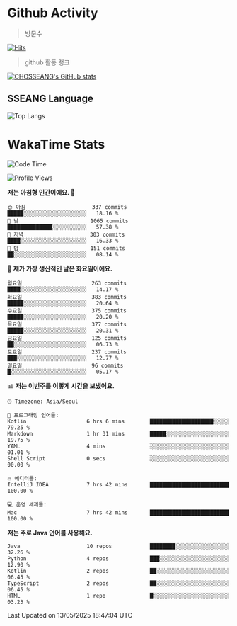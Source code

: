 <!--
**CHOSSEANG/CHOSSEANG** is a ✨ _special_ ✨ repository because its `README.md` (this file) appears on your GitHub profile.

Here are some ideas to get you started:

- 🔭 I’m currently working on ...
- 🌱 I’m currently learning ...
- 👯 I’m looking to collaborate on ...
- 🤔 I’m looking for help with ...
- 💬 Ask me about ...
- 📫 How to reach me: ...
- 😄 Pronouns: ...
- ⚡ Fun fact: ...
-->

# Github Activity
> 방문수

[![Hits](https://hits.seeyoufarm.com/api/count/incr/badge.svg?url=https%3A%2F%2Fgithub.com%2FCHOSSEANG&count_bg=%238AED3E&title_bg=%23495358&icon=electron.svg&icon_color=%23E7E7E7&title=CHOSSEANG&edge_flat=false)](https://hits.seeyoufarm.com)
> github 활동 랭크

[![CHOSSEANG's GitHub stats](https://github-readme-stats.vercel.app/api?username=CHOSSEANG)](https://github.com/CHOSSEANG/github-readme-stats)

## SSEANG Language
![Top Langs](https://github-readme-stats.vercel.app/api/top-langs/?username=CHOSSEANG&layout=compact)

# WakaTime Stats

<!--START_SECTION:waka-->
![Code Time](http://img.shields.io/badge/Code%20Time-514%20hrs%2016%20mins-blue)

![Profile Views](http://img.shields.io/badge/Profile%20Views-0-blue)

**저는 아침형 인간이에요. 🐤** 

```text
🌞 아침                     337 commits         █████░░░░░░░░░░░░░░░░░░░░   18.16 % 
🌆 낮　                     1065 commits        ██████████████░░░░░░░░░░░   57.38 % 
🌃 저녁                     303 commits         ████░░░░░░░░░░░░░░░░░░░░░   16.33 % 
🌙 밤　                     151 commits         ██░░░░░░░░░░░░░░░░░░░░░░░   08.14 % 
```
📅 **제가 가장 생산적인 날은 화요일이에요.** 

```text
월요일                      263 commits         ████░░░░░░░░░░░░░░░░░░░░░   14.17 % 
화요일                      383 commits         █████░░░░░░░░░░░░░░░░░░░░   20.64 % 
수요일                      375 commits         █████░░░░░░░░░░░░░░░░░░░░   20.20 % 
목요일                      377 commits         █████░░░░░░░░░░░░░░░░░░░░   20.31 % 
금요일                      125 commits         ██░░░░░░░░░░░░░░░░░░░░░░░   06.73 % 
토요일                      237 commits         ███░░░░░░░░░░░░░░░░░░░░░░   12.77 % 
일요일                      96 commits          █░░░░░░░░░░░░░░░░░░░░░░░░   05.17 % 
```


📊 **저는 이번주를 이렇게 시간을 보냈어요.** 

```text
🕑︎ Timezone: Asia/Seoul

💬 프로그래밍 언어들: 
Kotlin                   6 hrs 6 mins        ████████████████████░░░░░   79.25 % 
Markdown                 1 hr 31 mins        █████░░░░░░░░░░░░░░░░░░░░   19.75 % 
YAML                     4 mins              ░░░░░░░░░░░░░░░░░░░░░░░░░   01.01 % 
Shell Script             0 secs              ░░░░░░░░░░░░░░░░░░░░░░░░░   00.00 % 

🔥 에디터들: 
IntelliJ IDEA            7 hrs 42 mins       █████████████████████████   100.00 % 

💻 운영 체제들: 
Mac                      7 hrs 42 mins       █████████████████████████   100.00 % 
```

**저는 주로 Java 언어를 사용해요.** 

```text
Java                     10 repos            ████████░░░░░░░░░░░░░░░░░   32.26 % 
Python                   4 repos             ███░░░░░░░░░░░░░░░░░░░░░░   12.90 % 
Kotlin                   2 repos             ██░░░░░░░░░░░░░░░░░░░░░░░   06.45 % 
TypeScript               2 repos             ██░░░░░░░░░░░░░░░░░░░░░░░   06.45 % 
HTML                     1 repo              █░░░░░░░░░░░░░░░░░░░░░░░░   03.23 % 
```




 Last Updated on 13/05/2025 18:47:04 UTC
<!--END_SECTION:waka-->
